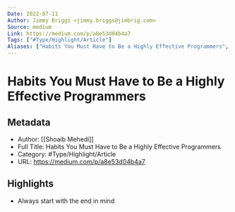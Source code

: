 ```yaml
---
Date: 2022-07-11
Author: Jimmy Briggs <jimmy.briggs@jimbrig.com>
Source: medium
Link: https://medium.com/p/a8e53d04b4a7
Tags: ["#Type/Highlight/Article"]
Aliases: ["Habits You Must Have to Be a Highly Effective Programmers", "Habits You Must Have to Be a Highly Effective Programmers"]
---
```

# Habits You Must Have to Be a Highly Effective Programmers

## Metadata
- Author: [[Shoaib Mehedi]]
- Full Title: Habits You Must Have to Be a Highly Effective Programmers
- Category: #Type/Highlight/Article
- URL: https://medium.com/p/a8e53d04b4a7

## Highlights
- Always start with the end in mind
